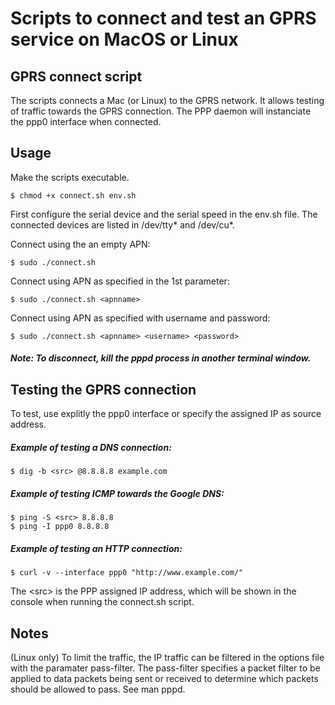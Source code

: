 # Scripts to connect and test an GPRS service on MacOS or Linux

## GPRS connect script
The scripts connects a Mac (or Linux) to the GPRS network. It allows testing of traffic towards the GPRS connection.
The PPP daemon will instanciate the ppp0 interface when connected.

## Usage

Make the scripts executable.

    $ chmod +x connect.sh env.sh 

First configure the serial device and the serial speed in the env.sh file.
The connected devices are listed in /dev/tty* and /dev/cu*.

Connect using the an empty APN:

    $ sudo ./connect.sh

Connect using APN as specified in the 1st parameter:

    $ sudo ./connect.sh <apnname>

Connect using APN as specified with username and password:

    $ sudo ./connect.sh <apnname> <username> <password>

##### Note: To disconnect, kill the pppd process in another terminal window.

## Testing the GPRS connection

To test, use explitly the ppp0 interface or specify the assigned IP as source address.
##### Example of testing a DNS connection:

    $ dig -b <src> @8.8.8.8 example.com

##### Example of testing ICMP towards the Google DNS:

    $ ping -S <src> 8.8.8.8
    $ ping -I ppp0 8.8.8.8

##### Example of testing an HTTP connection:

    $ curl -v --interface ppp0 "http://www.example.com/"

The \<src\> is the PPP assigned IP address, which will be shown in the console when running the connect.sh script.

## Notes
(Linux only) To limit the traffic, the IP traffic can be filtered in the options file with the paramater pass-filter.
The pass-filter specifies a packet filter to be applied to data packets being sent or received to determine which packets should be allowed to pass.
See man pppd.
